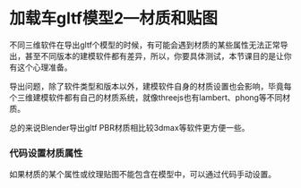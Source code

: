 # 加载车gltf模型2—材质和贴图

不同三维软件在导出gltf个模型的时候，有可能会遇到材质的某些属性无法正常导出，甚至不同版本的建模软件都有差异，所以，你要具体测试，本节课目的是让你有这个心理准备。

导出问题，除了软件类型和版本以外，建模软件自身的材质设置也会影响，毕竟每个三维建模软件都有自己的材质系统，就像threejs也有lambert、phong等不同材质。

总的来说Blender导出gltf PBR材质相比较3dmax等软件更方便一些。

### 代码设置材质属性

如果材质的某个属性或纹理贴图不能包含在模型中，可以通过代码手动设置。


